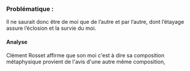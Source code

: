 ### Problématique :
Il ne saurait donc être de moi que de l’autre et par l’autre, dont l’étayage assure l’éclosion et la survie du moi.


#### Analyse
Clément Rosset affirme que son moi c'est à dire sa composition métaphysique provient de l'avis d'une autre même composition, 